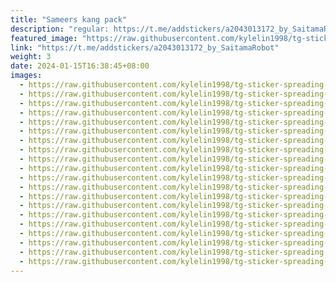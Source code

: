 ```yaml
---
title: "Sameers kang pack"
description: "regular: https://t.me/addstickers/a2043013172_by_SaitamaRobot"
featured_image: "https://raw.githubusercontent.com/kylelin1998/tg-sticker-spreading-worldwide-images/main/img/f1e62e7d-91b1-4920-bccc-3c227e7a37e5.jpg"
link: "https://t.me/addstickers/a2043013172_by_SaitamaRobot"
weight: 3
date: 2024-01-15T16:38:45+08:00
images:
  - https://raw.githubusercontent.com/kylelin1998/tg-sticker-spreading-worldwide-images/main/img/f1e62e7d-91b1-4920-bccc-3c227e7a37e5.jpg
  - https://raw.githubusercontent.com/kylelin1998/tg-sticker-spreading-worldwide-images/main/img/edd7ad3c-ee62-4558-bf5b-bf40eff002e6.jpg
  - https://raw.githubusercontent.com/kylelin1998/tg-sticker-spreading-worldwide-images/main/img/9dec4e44-7a88-40af-8e10-2747558ff670.jpg
  - https://raw.githubusercontent.com/kylelin1998/tg-sticker-spreading-worldwide-images/main/img/009ddf00-84a1-4d84-b2b4-64d223b42727.jpg
  - https://raw.githubusercontent.com/kylelin1998/tg-sticker-spreading-worldwide-images/main/img/8a40fd81-b601-43fe-b486-041dc96c0dcc.jpg
  - https://raw.githubusercontent.com/kylelin1998/tg-sticker-spreading-worldwide-images/main/img/4b273ecb-5163-42a7-85d0-9f5ee286f8bd.jpg
  - https://raw.githubusercontent.com/kylelin1998/tg-sticker-spreading-worldwide-images/main/img/58f227df-aabe-4041-8646-ade3069a4a60.jpg
  - https://raw.githubusercontent.com/kylelin1998/tg-sticker-spreading-worldwide-images/main/img/31012a69-0328-4cbd-abff-078616d3fc79.jpg
  - https://raw.githubusercontent.com/kylelin1998/tg-sticker-spreading-worldwide-images/main/img/6b4f5794-6efb-41d4-b003-7fb98d3da900.jpg
  - https://raw.githubusercontent.com/kylelin1998/tg-sticker-spreading-worldwide-images/main/img/0515697e-0d31-42f2-a232-1b5053a87c69.jpg
  - https://raw.githubusercontent.com/kylelin1998/tg-sticker-spreading-worldwide-images/main/img/d840a390-dcc3-4e3f-95e8-f9682f567bd5.jpg
  - https://raw.githubusercontent.com/kylelin1998/tg-sticker-spreading-worldwide-images/main/img/e6ff8300-f182-4e84-b8ea-de681d8aacd1.jpg
  - https://raw.githubusercontent.com/kylelin1998/tg-sticker-spreading-worldwide-images/main/img/6ffc5a70-0c18-48c2-9709-4aa0ed918b21.jpg
  - https://raw.githubusercontent.com/kylelin1998/tg-sticker-spreading-worldwide-images/main/img/1e4547fe-18b1-4d72-8a43-50207f683e3c.jpg
  - https://raw.githubusercontent.com/kylelin1998/tg-sticker-spreading-worldwide-images/main/img/76ad4692-7e56-46e7-a0b8-fc23e7cb0051.jpg
  - https://raw.githubusercontent.com/kylelin1998/tg-sticker-spreading-worldwide-images/main/img/9f7361f7-5b69-40ab-87b9-08f3cf4c19b6.jpg
  - https://raw.githubusercontent.com/kylelin1998/tg-sticker-spreading-worldwide-images/main/img/cf691c9e-e62c-40aa-8e03-8c84a6ce1c6c.jpg
  - https://raw.githubusercontent.com/kylelin1998/tg-sticker-spreading-worldwide-images/main/img/1c688746-4004-4242-81fc-bc878b4785a2.jpg
  - https://raw.githubusercontent.com/kylelin1998/tg-sticker-spreading-worldwide-images/main/img/0e5cad34-1e75-4c6c-b4d5-6fb530547bf9.jpg
  - https://raw.githubusercontent.com/kylelin1998/tg-sticker-spreading-worldwide-images/main/img/fc898353-308b-4269-b836-cf3479ec86a1.jpg
---
```

